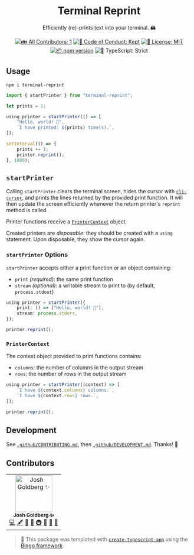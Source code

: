 <h1 align="center">Terminal Reprint</h1>

<p align="center">
	Efficiently (re)-prints text into your terminal.
	🖨
</p>

<p align="center">
	<!-- prettier-ignore-start -->
	<!-- ALL-CONTRIBUTORS-BADGE:START - Do not remove or modify this section -->
	<a href="#contributors" target="_blank"><img alt="👪 All Contributors: 1" src="https://img.shields.io/badge/%F0%9F%91%AA_all_contributors-1-21bb42.svg" /></a>
<!-- ALL-CONTRIBUTORS-BADGE:END -->
	<!-- prettier-ignore-end -->
	<a href="https://github.com/JoshuaKGoldberg/terminal-reprint/blob/main/.github/CODE_OF_CONDUCT.md" target="_blank"><img alt="🤝 Code of Conduct: Kept" src="https://img.shields.io/badge/%F0%9F%A4%9D_code_of_conduct-kept-21bb42" /></a>
	<a href="https://github.com/JoshuaKGoldberg/terminal-reprint/blob/main/LICENSE.md" target="_blank"><img alt="📝 License: MIT" src="https://img.shields.io/badge/%F0%9F%93%9D_license-MIT-21bb42.svg" /></a>
	<a href="http://npmjs.com/package/terminal-reprint" target="_blank"><img alt="📦 npm version" src="https://img.shields.io/npm/v/terminal-reprint?color=21bb42&label=%F0%9F%93%A6%20npm" /></a>
	<img alt="💪 TypeScript: Strict" src="https://img.shields.io/badge/%F0%9F%92%AA_typescript-strict-21bb42.svg" />
</p>

## Usage

```shell
npm i terminal-reprint
```

```ts
import { startPrinter } from "terminal-reprint";

let prints = 1;

using printer = startPrinter(() => [
	"Hello, world! 💖",
	`I have printed: ${prints} time(s).`,
]);

setInterval(() => {
	prints += 1;
	printer.reprint();
}, 1000);
```

## `startPrinter`

Calling `startPrinter` clears the terminal screen, hides the cursor with [`cli-cursor`](http://github.com/sindresorhus/cli-cursor), and prints the lines returned by the provided print function.
It will then update the screen efficiently whenever the return printer's `reprint` method is called.

Printer functions receive a [`PrinterContext`](#printercontext) object.

Created printers are _disposable_: they should be created with a `using` statement.
Upon disposable, they show the cursor again.

### `startPrinter` Options

`startPrinter` accepts either a print function or an object containing:

- `print` _(required)_: the same print function
- `stream` _(optional)_: a writable stream to print to (by default, `process.stdout`)

```ts
using printer = startPrinter({
	print: () => ["Hello, world! 💖"],
	stream: process.stderr,
});

printer.reprint();
```

### `PrinterContext`

The context object provided to print functions contains:

- `columns`: the number of columns in the output stream
- `rows`: the number of rows in the output stream

```ts
using printer = startPrinter((context) => [
	`I have ${context.columns} columns.`,
	`I have ${context.rows} rows.`,
]);

printer.reprint();
```

## Development

See [`.github/CONTRIBUTING.md`](./.github/CONTRIBUTING.md), then [`.github/DEVELOPMENT.md`](./.github/DEVELOPMENT.md).
Thanks! 💖

## Contributors

<!-- spellchecker: disable -->
<!-- ALL-CONTRIBUTORS-LIST:START - Do not remove or modify this section -->
<!-- prettier-ignore-start -->
<!-- markdownlint-disable -->
<table>
  <tbody>
    <tr>
      <td align="center"><a href="http://www.joshuakgoldberg.com"><img src="https://avatars.githubusercontent.com/u/3335181?v=4?s=100" width="100px;" alt="Josh Goldberg ✨"/><br /><sub><b>Josh Goldberg ✨</b></sub></a><br /><a href="https://github.com/JoshuaKGoldberg/terminal-reprint/commits?author=JoshuaKGoldberg" title="Code">💻</a> <a href="#content-JoshuaKGoldberg" title="Content">🖋</a> <a href="https://github.com/JoshuaKGoldberg/terminal-reprint/commits?author=JoshuaKGoldberg" title="Documentation">📖</a> <a href="#ideas-JoshuaKGoldberg" title="Ideas, Planning, & Feedback">🤔</a> <a href="#infra-JoshuaKGoldberg" title="Infrastructure (Hosting, Build-Tools, etc)">🚇</a> <a href="#maintenance-JoshuaKGoldberg" title="Maintenance">🚧</a> <a href="#projectManagement-JoshuaKGoldberg" title="Project Management">📆</a> <a href="#tool-JoshuaKGoldberg" title="Tools">🔧</a></td>
    </tr>
  </tbody>
</table>

<!-- markdownlint-restore -->
<!-- prettier-ignore-end -->

<!-- ALL-CONTRIBUTORS-LIST:END -->
<!-- spellchecker: enable -->

> 💝 This package was templated with [`create-typescript-app`](https://github.com/JoshuaKGoldberg/create-typescript-app) using the [Bingo framework](https://create.bingo).
